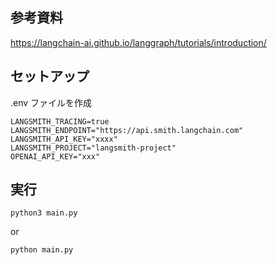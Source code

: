 ## 参考資料

https://langchain-ai.github.io/langgraph/tutorials/introduction/

## セットアップ

.env ファイルを作成

```
LANGSMITH_TRACING=true
LANGSMITH_ENDPOINT="https://api.smith.langchain.com"
LANGSMITH_API_KEY="xxxx"
LANGSMITH_PROJECT="langsmith-project"
OPENAI_API_KEY="xxx"
```

## 実行

```
python3 main.py
```

or

```
python main.py
```
